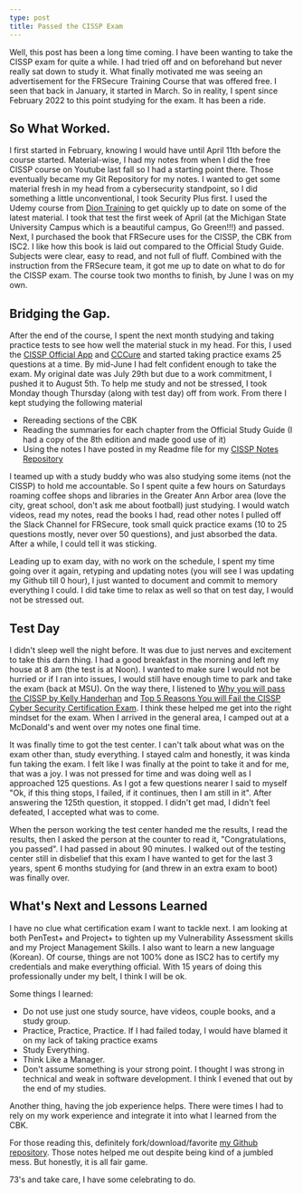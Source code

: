 ```yaml
---
type: post
title: Passed the CISSP Exam 
---
```


Well, this post has been a long time coming.  I have been wanting to take the CISSP exam for quite a while.  I had tried off and on beforehand but never really sat down to study it.  What finally motivated me was seeing an advertisement for the FRSecure Training Course that was offered free.  I seen that back in January, it started in March.  So in reality, I spent since February 2022 to this point studying for the exam.  It has been a ride.

## So What Worked.  
I first started in February, knowing I would have until April 11th before the course started.  Material-wise, I had my notes from when I did the free CISSP course on Youtube last fall so I had a starting point there.  Those eventually became my Git Repository for my notes.  I wanted to get some material fresh in my head from a cybersecurity standpoint, so I did something a little unconventional, I took Security Plus first.  I used the Udemy course from [Dion Training](https://diontraining.com/udemy) to get quickly up to date on some of the latest material.  I took that test the first week of April (at the Michigan State University Campus which is a beautiful campus, Go Green!!!) and passed.  Next, I purchased the book that FRSecure uses for the CISSP, the CBK from ISC2.  I like how this book is laid out compared to the Official Study Guide.  Subjects were clear, easy to read, and not full of fluff.  Combined with the instruction from the FRSecure team, it got me up to date on what to do for the CISSP exam.  The course took two months to finish, by June I was on my own.

## Bridging the Gap. 
After the end of the course, I spent the next month studying and taking practice tests to see how well the material stuck in my head.  For this, I used the [CISSP Official App](https://play.google.com/store/apps/details?id=com.learnzapp.cissp&hl=en_US&gl=US) and [CCCure](https://cccure.education/) and started taking practice exams 25 questions at a time.  By mid-June I had felt confident enough to take the exam.  My original date was July 29th but due to a work commitment, I pushed it to August 5th.  To help me study and not be stressed, I took Monday though Thursday (along with test day) off from work.  From there I kept studying the following material

- Rereading sections of the CBK
- Reading the summaries for each chapter from the Official Study Guide (I had a copy of the 8th edition and made good use of it)
- Using the notes I have posted in my Readme file for my [CISSP Notes Repository](https://github.com/RedLanternTech/CISSPNotes)

I teamed up with a study buddy who was also studying some items (not the CISSP) to hold me accountable.  So I spent quite a few hours on Saturdays roaming coffee shops and libraries in the Greater Ann Arbor area (love the city, great school, don't ask me about football) just studying.  I would watch videos, read my notes, read the books I had, read other notes I pulled off the Slack Channel for FRSecure, took small quick practice exams (10 to 25 questions mostly, never over 50 questions), and just absorbed the data.  After a while, I could tell it was sticking.  

Leading up to exam day, with no work on the schedule, I spent my time going over it again, retyping and updating notes (you will see I was updating my Github till 0 hour), I just wanted to document and commit to memory everything I could.  I did take time to relax as well so that on test day, I would not be stressed out.

## Test Day
I didn't sleep well the night before.  It was due to just nerves and excitement to take this darn thing.  I had a good breakfast in the morning and left my house at 8 am (the test is at Noon).  I wanted to make sure I would not be hurried or if I ran into issues, I would still have enough time to park and take the exam (back at MSU).  On the way there, I listened to [Why you will pass the CISSP by Kelly Handerhan](https://www.youtube.com/watch?v=v2Y6Zog8h2A) and [Top 5 Reasons You will Fail the CISSP Cyber Security Certification Exam](https://www.youtube.com/watch?v=giJFhtws-CE).  I think these helped me get into the right mindset for the exam. When I arrived in the general area, I camped out at a McDonald's and went over my notes one final time.  

It was finally time to got the test center.  I can't talk about what was on the exam other than, study everything.  I stayed calm and honestly, it was kinda fun taking the exam.  I felt like I was finally at the point to take it and for me, that was a joy.  I was not pressed for time and was doing well as I approached 125 questions.  As I got a few questions nearer I said to myself "Ok, if this thing stops, I failed, if it continues, then I am still in it".  After answering the 125th question, it stopped.  I didn't get mad, I didn't feel defeated, I accepted what was to come.  

When the person working the test center handed me the results, I read the results, then I asked the person at the counter to read it, "Congratulations, you passed".  I had passed in about 90 minutes.  I walked out of the testing center still in disbelief that this exam I have wanted to get for the last 3 years, spent 6 months studying for (and threw in an extra exam to boot) was finally over.  

## What's Next and Lessons Learned
I have no clue what certification exam I want to tackle next.  I am looking at both PenTest+ and Project+ to tighten up my Vulnerability Assessment skills and my Project Management Skills.  I also want to learn a new language (Korean).  Of course, things are not 100% done as ISC2 has to certify my credentials and make everything official.  With 15 years of doing this professionally under my belt, I think I will be ok.  

Some things I learned:
- Do not use just one study source, have videos, couple books, and a study group.
- Practice, Practice, Practice.  If I had failed today, I would have blamed it on my lack of taking practice exams
- Study Everything.  
- Think Like a Manager.  
- Don't assume something is your strong point.  I thought I was strong in technical and weak in software development.  I think I evened that out by the end of my studies.  

Another thing, having the job experience helps.  There were times I had to rely on my work experience and integrate it into what I learned from the CBK. 

For those reading this, definitely fork/download/favorite [my Github repository](https://github.com/RedLanternTech/CISSPNotes).  Those notes helped me out despite being kind of a jumbled mess.  But honestly, it is all fair game. 

73's and take care, I have some celebrating to do.  

